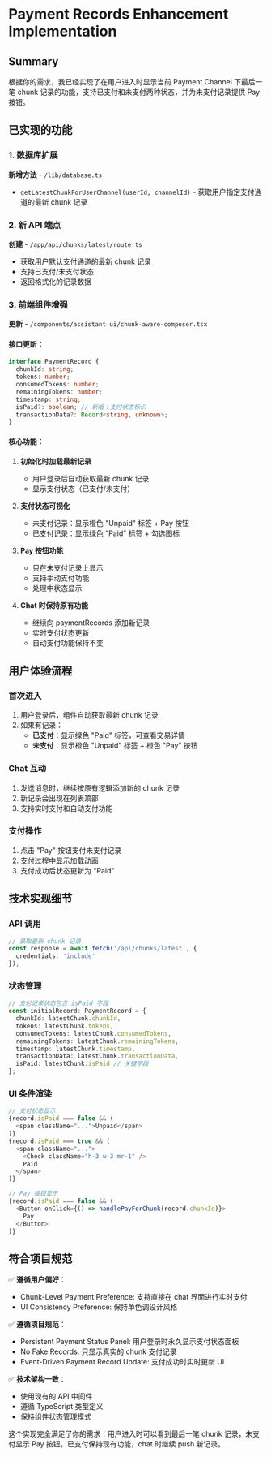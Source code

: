 # Payment Records Enhancement Implementation

## Summary

根据你的需求，我已经实现了在用户进入时显示当前 Payment Channel 下最后一笔 chunk 记录的功能，支持已支付和未支付两种状态，并为未支付记录提供 Pay 按钮。

## 已实现的功能

### 1. 数据库扩展

**新增方法** - `/lib/database.ts`
- `getLatestChunkForUserChannel(userId, channelId)` - 获取用户指定支付通道的最新 chunk 记录

### 2. 新 API 端点

**创建** - `/app/api/chunks/latest/route.ts`
- 获取用户默认支付通道的最新 chunk 记录
- 支持已支付/未支付状态
- 返回格式化的记录数据

### 3. 前端组件增强

**更新** - `/components/assistant-ui/chunk-aware-composer.tsx`

#### 接口更新：
```typescript
interface PaymentRecord {
  chunkId: string;
  tokens: number;
  consumedTokens: number;
  remainingTokens: number;
  timestamp: string;
  isPaid?: boolean; // 新增：支付状态标识
  transactionData?: Record<string, unknown>;
}
```

#### 核心功能：

1. **初始化时加载最新记录**
   - 用户登录后自动获取最新 chunk 记录
   - 显示支付状态（已支付/未支付）

2. **支付状态可视化**
   - 未支付记录：显示橙色 "Unpaid" 标签 + Pay 按钮
   - 已支付记录：显示绿色 "Paid" 标签 + 勾选图标

3. **Pay 按钮功能**
   - 只在未支付记录上显示
   - 支持手动支付功能
   - 处理中状态显示

4. **Chat 时保持原有功能**
   - 继续向 paymentRecords 添加新记录
   - 实时支付状态更新
   - 自动支付功能保持不变

## 用户体验流程

### 首次进入
1. 用户登录后，组件自动获取最新 chunk 记录
2. 如果有记录：
   - **已支付**：显示绿色 "Paid" 标签，可查看交易详情
   - **未支付**：显示橙色 "Unpaid" 标签 + 橙色 "Pay" 按钮

### Chat 互动
1. 发送消息时，继续按原有逻辑添加新的 chunk 记录
2. 新记录会出现在列表顶部
3. 支持实时支付和自动支付功能

### 支付操作
1. 点击 "Pay" 按钮支付未支付记录
2. 支付过程中显示加载动画
3. 支付成功后状态更新为 "Paid"

## 技术实现细节

### API 调用
```typescript
// 获取最新 chunk 记录
const response = await fetch('/api/chunks/latest', {
  credentials: 'include'
});
```

### 状态管理
```typescript
// 支付记录状态包含 isPaid 字段
const initialRecord: PaymentRecord = {
  chunkId: latestChunk.chunkId,
  tokens: latestChunk.tokens,
  consumedTokens: latestChunk.consumedTokens,
  remainingTokens: latestChunk.remainingTokens,
  timestamp: latestChunk.timestamp,
  transactionData: latestChunk.transactionData,
  isPaid: latestChunk.isPaid // 关键字段
};
```

### UI 条件渲染
```typescript
// 支付状态显示
{record.isPaid === false && (
  <span className="...">Unpaid</span>
)}
{record.isPaid === true && (
  <span className="...">
    <Check className="h-3 w-3 mr-1" />
    Paid
  </span>
)}

// Pay 按钮显示
{record.isPaid === false && (
  <Button onClick={() => handlePayForChunk(record.chunkId)}>
    Pay
  </Button>
)}
```

## 符合项目规范

✅ **遵循用户偏好**：
- Chunk-Level Payment Preference: 支持直接在 chat 界面进行实时支付
- UI Consistency Preference: 保持单色调设计风格

✅ **遵循项目规范**：
- Persistent Payment Status Panel: 用户登录时永久显示支付状态面板
- No Fake Records: 只显示真实的 chunk 支付记录
- Event-Driven Payment Record Update: 支付成功时实时更新 UI

✅ **技术架构一致**：
- 使用现有的 API 中间件
- 遵循 TypeScript 类型定义
- 保持组件状态管理模式

这个实现完全满足了你的需求：用户进入时可以看到最后一笔 chunk 记录，未支付显示 Pay 按钮，已支付保持现有功能，chat 时继续 push 新记录。